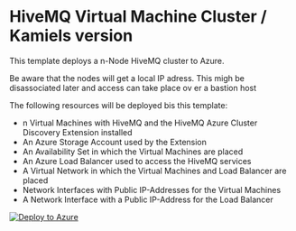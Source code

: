 # HiveMQ Virtual Machine Cluster / Kamiels version

This template deploys a n-Node HiveMQ cluster to Azure.

Be aware that the nodes will get a local IP adress. This migh be disassociated later and access can take place ov er a bastion host


The following resources will be deployed bis this template:
- n Virtual Machines with HiveMQ and the HiveMQ Azure Cluster Discovery Extension installed
- An Azure Storage Account used by the Extension
- An Availability Set in which the Virtual Machines are placed
- An Azure Load Balancer used to access the HiveMQ services
- A Virtual Network in which the Virtual Machines and Load Balancer are placed 
- Network Interfaces with Public IP-Addresses for the Virtual Machines
- A Network Interface with a Public IP-Address for the Load Balancer

[![Deploy to Azure](https://aka.ms/deploytoazurebutton)](https://portal.azure.com/#create/Microsoft.Template/uri/https%3A%2F%2Fraw.githubusercontent.com%2Ffloresboy%2Fhivemq-cluster-rollout%2Frefs%2Fheads%2Fmaster%2Fazuredeploy.json)